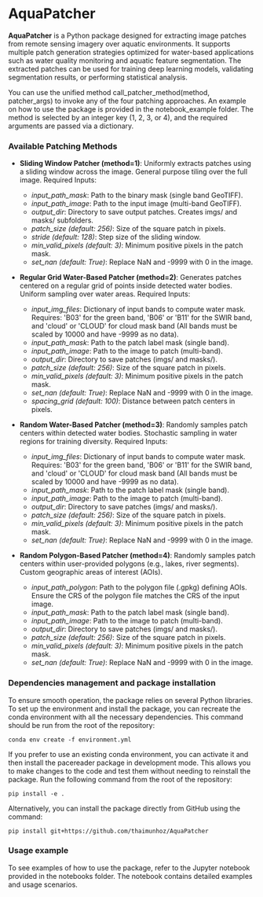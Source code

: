 # AquaPatcher

**AquaPatcher** is a Python package designed for extracting image patches from remote sensing imagery over aquatic environments. It supports multiple patch generation strategies optimized for water-based applications such as water quality monitoring and aquatic feature segmentation. The extracted patches can be used for training deep learning models, validating segmentation results, or performing statistical analysis.

You can use the unified method call_patcher_method(method, patcher_args) to invoke any of the four patching approaches. An example on how to use the package is provided in the notebook_example folder. The method is selected by an integer key (1, 2, 3, or 4), and the required arguments are passed via a dictionary.

### Available Patching Methods
- **Sliding Window Patcher (method=1)**: Uniformly extracts patches using a sliding window across the image. General purpose tiling over the full image.
Required Inputs:
  - *input_path_mask*: Path to the binary mask (single band GeoTIFF).
  - *input_path_image*: Path to the input image (multi-band GeoTIFF).
  - *output_dir*: Directory to save output patches. Creates imgs/ and masks/ subfolders.
  - *patch_size (default: 256)*: Size of the square patch in pixels.
  - *stride (default: 128)*: Step size of the sliding window.
  - *min_valid_pixels (default: 3)*: Minimum positive pixels in the patch mask.
  - *set_nan (default: True)*: Replace NaN and -9999 with 0 in the image.

- **Regular Grid Water-Based Patcher (method=2)**: Generates patches centered on a regular grid of points inside detected water bodies. Uniform sampling over water areas.
Required Inputs:
  - *input_img_files*: Dictionary of input bands to compute water mask. Requires: 'B03' for the green band, 'B06' or 'B11' for the SWIR band, and 'cloud' or 'CLOUD' for cloud mask band (All bands must be scaled by 10000 and have -9999 as no data).
  - *input_path_mask*: Path to the patch label mask (single band).
  - *input_path_image*: Path to the image to patch (multi-band).
  - *output_dir*: Directory to save patches (imgs/ and masks/).
  - *patch_size (default: 256)*: Size of the square patch in pixels.
  - *min_valid_pixels (default: 3)*: Minimum positive pixels in the patch mask.
  - *set_nan (default: True)*: Replace NaN and -9999 with 0 in the image.
  - *spacing_grid (default: 100)*: Distance between patch centers in pixels.

- **Random Water-Based Patcher (method=3)**: Randomly samples patch centers within detected water bodies. Stochastic sampling in water regions for training diversity.
Required Inputs:
    - *input_img_files*: Dictionary of input bands to compute water mask. Requires: 'B03' for the green band, 'B06' or 'B11' for the SWIR band, and 'cloud' or 'CLOUD' for cloud mask band (All bands must be scaled by 10000 and have -9999 as no data).
    - *input_path_mask*: Path to the patch label mask (single band).
    - *input_path_image*: Path to the image to patch (multi-band).
    - *output_dir*: Directory to save patches (imgs/ and masks/).
    - *patch_size (default: 256)*: Size of the square patch in pixels.
    - *min_valid_pixels (default: 3)*: Minimum positive pixels in the patch mask.
    - *set_nan (default: True)*: Replace NaN and -9999 with 0 in the image.

- **Random Polygon-Based Patcher (method=4)**: Randomly samples patch centers within user-provided polygons (e.g., lakes, river segments). Custom geographic areas of interest (AOIs).
  - *input_path_polygon*: Path to the polygon file (.gpkg) defining AOIs. Ensure the CRS of the polygon file matches the CRS of the input image.
  - *input_path_mask*: Path to the patch label mask (single band).
  - *input_path_image*: Path to the image to patch (multi-band).
  - *output_dir*: Directory to save patches (imgs/ and masks/).
  - *patch_size (default: 256)*: Size of the square patch in pixels.
  - *min_valid_pixels (default: 3)*: Minimum positive pixels in the patch mask.
  - *set_nan (default: True)*: Replace NaN and -9999 with 0 in the image.

### Dependencies management and package installation
To ensure smooth operation, the package relies on several Python libraries. To set up the environment and install the package, you can recreate the conda environment with all the necessary dependencies. This command should be run from the root of the repository:
```
conda env create -f environment.yml
```
If you prefer to use an existing conda environment, you can activate it and then install the pacereader package in development mode. This allows you to make changes to the code and test them without needing to reinstall the package. Run the following command from the root of the repository:
```
pip install -e .
```
Alternatively, you can install the package directly from GitHub using the command:
```
pip install git+https://github.com/thaimunhoz/AquaPatcher
```

### Usage example
To see examples of how to use the package, refer to the Jupyter notebook provided in the notebooks folder. The notebook contains detailed examples and usage scenarios.
